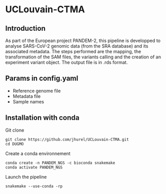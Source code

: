 # UCLouvain-CTMA

## Introduction

As part of the European project PANDEM-2, this pipeline is developped to analyse SARS-CoV-2 genomic data (from the SRA database) and its associated metadata. The steps performed are the mapping, the transformation of the SAM files, the variants calling and the creation of an experiment variant object. The output file is in .rds format.

## Params in config.yaml

- Reference genome file
- Metadata file 
- Sample names 

## Installation with conda 

Git clone
```
git clone https://github.com/jhurel/UCLouvain-CTMA.git
cd DUGMO
```
Create a conda environnement 
```
conda create -n PANDEM_NGS -c bioconda snakemake
conda activate PANDEM_NGS
```
Launch the pipeline
```
snakemake --use-conda -rp
```
